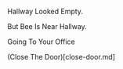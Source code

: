Hallway Looked Empty.

But Bee Is Near Hallway.

Going To Your Office

(Close The Door)[close-door.md]

